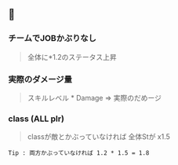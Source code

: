 ## 📝

### チームでJOBかぶりなし

> 全体に*1.2のステータス上昇

### 実際のダメージ量

> スキルレベル * Damage => 実際のだめージ

### class (ALL plr)

> classが敵とかぶっていなければ 全体Stが x1.5

```
Tip : 両方かぶっていなければ 1.2 * 1.5 = 1.8
```




